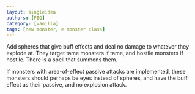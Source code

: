 ```yaml
---
layout: singleidea
authors: [FIQ]
category: [vanilla]
tags: [new monster, e monster class]
---
```

Add spheres that give buff effects and deal no damage to whatever they explode at. They target tame monsters if tame, and hostile monsters if hostile. There is a spell that summons them.

If monsters with area-of-effect passive attacks are implemented, these monsters should perhaps be eyes instead of spheres, and have the buff effect as their passive, and no explosion attack.
